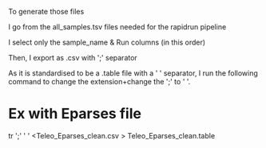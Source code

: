 To generate those files

I go from the all_samples.tsv files needed for the rapidrun pipeline 

I select only the sample_name & Run columns (in this order)

Then, I export as .csv with ';' separator

As it is standardised to be a .table file with a ' ' separator, I run the following command to change the extension+change the ';' to ' '. 

# Ex with Eparses file
tr ';' ' ' <Teleo_Eparses_clean.csv > Teleo_Eparses_clean.table

